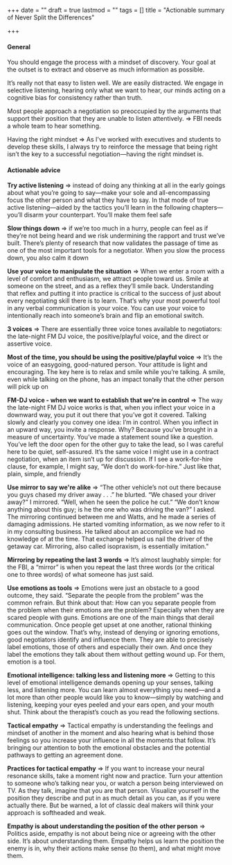+++
date = ""
draft = true
lastmod = ""
tags = []
title = "Actionable summary of Never Split the Differences"

+++
#### General

You should engage the process with a mindset of discovery. Your goal at the outset is to extract and observe as much information as possible.

It’s really not that easy to listen well. We are easily distracted. We engage in selective listening, hearing only what we want to hear, our minds acting on a cognitive bias for consistency rather than truth.

Most people approach a negotiation so preoccupied by the arguments that support their position that they are unable to listen attentively. => FBI needs a whole team to hear something.

Having the right mindset => As I’ve worked with executives and students to develop these skills, I always try to reinforce the message that being right isn’t the key to a successful negotiation—having the right mindset is.

#### Actionable advice

**Try active listening** => instead of doing any thinking at all in the early goings about what you’re going to say—make your sole and all-encompassing focus the other person and what they have to say. In that mode of true active listening—aided by the tactics you’ll learn in the following chapters—you’ll disarm your counterpart. You’ll make them feel safe

**Slow things down** => if we’re too much in a hurry, people can feel as if they’re not being heard and we risk undermining the rapport and trust we’ve built. There’s plenty of research that now validates the passage of time as one of the most important tools for a negotiator. When you slow the process down, you also calm it down

**Use your voice to manipulate the situation** => When we enter a room with a level of comfort and enthusiasm, we attract people toward us. Smile at someone on the street, and as a reflex they’ll smile back. Understanding that reflex and putting it into practice is critical to the success of just about every negotiating skill there is to learn. That’s why your most powerful tool in any verbal communication is your voice. You can use your voice to intentionally reach into someone’s brain and flip an emotional switch.

**3 voices** => There are essentially three voice tones available to negotiators: the late-night FM DJ voice, the positive/playful voice, and the direct or assertive voice.

**Most of the time, you should be using the positive/playful voice** => It’s the voice of an easygoing, good-natured person. Your attitude is light and encouraging. The key here is to relax and smile while you’re talking. A smile, even while talking on the phone, has an impact tonally that the other person will pick up on

**FM-DJ voice - when we want to establish that we're in control** => The way the late-night FM DJ voice works is that, when you inflect your voice in a downward way, you put it out there that you’ve got it covered. Talking slowly and clearly you convey one idea: I’m in control. When you inflect in an upward way, you invite a response. Why? Because you’ve brought in a measure of uncertainty. You’ve made a statement sound like a question. You’ve left the door open for the other guy to take the lead, so I was careful here to be quiet, self-assured. It’s the same voice I might use in a contract negotiation, when an item isn’t up for discussion. If I see a work-for-hire clause, for example, I might say, “We don’t do work-for-hire.” Just like that, plain, simple, and friendly

**Use mirror to say we're alike** => “The other vehicle’s not out there because you guys chased my driver away . . .” he blurted. “We chased your driver away?” I mirrored. “Well, when he seen the police he cut.” “We don’t know anything about this guy; is he the one who was driving the van?” I asked. The mirroring continued between me and Watts, and he made a series of damaging admissions. He started vomiting information, as we now refer to it in my consulting business. He talked about an accomplice we had no knowledge of at the time. That exchange helped us nail the driver of the getaway car. Mirroring, also called isopraxism, is essentially imitation."

**Mirroring by repeating the last 3 words** => It’s almost laughably simple: for the FBI, a “mirror” is when you repeat the last three words (or the critical one to three words) of what someone has just said.

**Use emotions as tools** => Emotions were just an obstacle to a good outcome, they said. “Separate the people from the problem” was the common refrain. But think about that: How can you separate people from the problem when their emotions are the problem? Especially when they are scared people with guns. Emotions are one of the main things that derail communication. Once people get upset at one another, rational thinking goes out the window. That’s why, instead of denying or ignoring emotions, good negotiators identify and influence them. They are able to precisely label emotions, those of others and especially their own. And once they label the emotions they talk about them without getting wound up. For them, emotion is a tool.

**Emotional intelligence: talking less and listening more** => Getting to this level of emotional intelligence demands opening up your senses, talking less, and listening more. You can learn almost everything you need—and a lot more than other people would like you to know—simply by watching and listening, keeping your eyes peeled and your ears open, and your mouth shut. Think about the therapist’s couch as you read the following sections.

**Tactical empathy** => Tactical empathy is understanding the feelings and mindset of another in the moment and also hearing what is behind those feelings so you increase your influence in all the moments that follow. It’s bringing our attention to both the emotional obstacles and the potential pathways to getting an agreement done.

**Practices for tactical empathy** => If you want to increase your neural resonance skills, take a moment right now and practice. Turn your attention to someone who’s talking near you, or watch a person being interviewed on TV. As they talk, imagine that you are that person. Visualize yourself in the position they describe and put in as much detail as you can, as if you were actually there. But be warned, a lot of classic deal makers will think your approach is softheaded and weak.

**Empathy is about understanding the position of the other person** => Politics aside, empathy is not about being nice or agreeing with the other side. It’s about understanding them. Empathy helps us learn the position the enemy is in, why their actions make sense (to them), and what might move them.